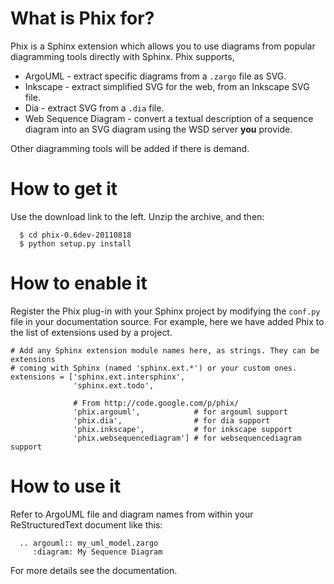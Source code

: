 # What is Phix for? #

Phix is a Sphinx extension which allows you to use diagrams from popular diagramming tools directly with Sphinx.  Phix supports,

  * ArgoUML - extract specific diagrams from a `.zargo` file as SVG.
  * Inkscape - extract simplified SVG for the web, from an Inkscape SVG file.
  * Dia - extract SVG from a `.dia` file.
  * Web Sequence Diagram - convert a textual description of a sequence diagram into an SVG diagram using the WSD server **you** provide.

Other diagramming tools will be added if there is demand.

# How to get it #

Use the download link to the left.  Unzip the archive, and then:

```
  $ cd phix-0.6dev-20110818
  $ python setup.py install
```

# How to enable it #

Register the Phix plug-in with your Sphinx project by modifying the `conf.py` file in your  documentation source. For example, here we have added Phix to the list of extensions used by a project.

```
# Add any Sphinx extension module names here, as strings. They can be extensions
# coming with Sphinx (named 'sphinx.ext.*') or your custom ones.
extensions = ['sphinx.ext.intersphinx',
              'sphinx.ext.todo',

              # From http://code.google.com/p/phix/
              'phix.argouml',            # for argouml support
              'phix.dia',                # for dia support
              'phix.inkscape',           # for inkscape support
              'phix.websequencediagram'] # for websequencediagram support
```

# How to use it #

Refer to ArgoUML file and diagram names from within your ReStructuredText document like this:

```
  .. argouml:: my_uml_model.zargo
     :diagram: My Sequence Diagram
```

For more details see the documentation.



